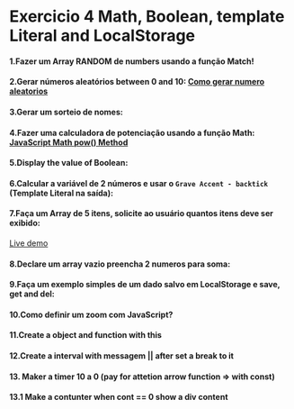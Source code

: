 # Exercicio 4 Math, Boolean, template Literal and LocalStorage

#### 1.Fazer um Array RANDOM de numbers usando a função Match!  

#### 2.Gerar números aleatórios between 0 and 10: [Como gerar numero aleatorios](http://devfuria.com.br/javascript/numeros-aleatorios/) 

#### 3.Gerar um sorteio de nomes:  

#### 4.Fazer uma calculadora de potenciação usando a função Math:  [JavaScript Math pow() Method](https://www.w3schools.com/jsref/jsref_pow.asp)  

#### 5.Display the value of Boolean:  

#### 6.Calcular a variável de 2 números e usar o `Grave Accent - backtick` (Template Literal na saída):

#### 7.Faça um Array de 5 itens, solicite ao usuário quantos itens deve ser exibido:  
<a href="https://geradev.netlify.app/js_exercises/js_exercicio_4_question_7" target="_blank">Live demo</a>

#### 8.Declare um array vazio preencha 2 numeros para soma:  

#### 9.Faça um exemplo simples de um dado salvo em LocalStorage e save, get and del:  

#### 10.Como definir um zoom com JavaScript?

#### 11.Create a object and function with this 

#### 12.Create a interval with messagem || after set a break to it

#### 13. Maker a timer 10 a 0 (pay for attetion arrow function => with const) 

#### 13.1 Make a contunter when cont == 0 show a div content